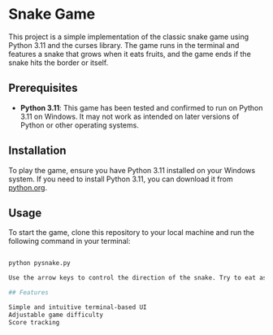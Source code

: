 # Snake Game

This project is a simple implementation of the classic snake game using Python 3.11 and the curses library. The game runs in the terminal and features a snake that grows when it eats fruits, and the game ends if the snake hits the border or itself.

## Prerequisites

- **Python 3.11**: This game has been tested and confirmed to run on Python 3.11 on Windows. It may not work as intended on later versions of Python or other operating systems.

## Installation

To play the game, ensure you have Python 3.11 installed on your Windows system. If you need to install Python 3.11, you can download it from [python.org](https://www.python.org/downloads/release/python-3110/).

## Usage

To start the game, clone this repository to your local machine and run the following command in your terminal:

```bash

python pysnake.py

Use the arrow keys to control the direction of the snake. Try to eat as many fruits as possible without running into the borders or yourself.

## Features

Simple and intuitive terminal-based UI
Adjustable game difficulty
Score tracking
